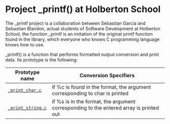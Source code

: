 <h1 class="gap">Project _printf() at Holberton School</h1>
<p dir="auto">The _printf project is a collaboration between Sebastian Garcia and Sebastian Blandon, actual students of Software Development at Holberton School, the function _printf is an imitation of the original printf function found in the <stdio.h> library, which everyone who knows C programming language knows how to use.</p>
<p dir="auto">_printf() is a function that performs formatted output conversion and print data. Its prototype is the following:</p>

<table>
<thead>
<tr>
<th>Prototype name</th>
<th>Conversion Specifiers</th>
</tr>
</thead>
<tbody>
<tr>
<td><a href="https://github.com/SebasGTX1/printf/blob/master/_print_char.c"><code>_print_char.c</code></a></td>
<td>if %c is found in the format, the argument corresponding to char is printed</td>
</tr>
<tr>
<td><a href="https://github.com/SebasGTX1/printf/blob/master/_print_string.c"><code>_print_string.c</code></a></td>
<td>if %s is in the format, the argument corresponding to the entered array is printed out</td>
</tr>
